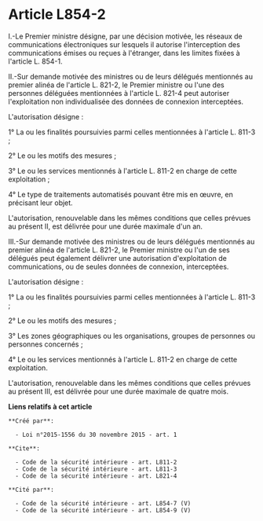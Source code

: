 # Article L854-2

I.-Le Premier ministre désigne, par une décision motivée, les réseaux de communications électroniques sur lesquels il
autorise l'interception des communications émises ou reçues à l'étranger, dans les limites fixées à l'article L. 854-1. 

II.-Sur demande motivée des ministres ou de leurs délégués mentionnés au premier alinéa de l'article L. 821-2, le Premier
ministre ou l'une des personnes déléguées mentionnées à l'article L. 821-4 peut autoriser l'exploitation non individualisée
des données de connexion interceptées. 

L'autorisation désigne : 

1° La ou les finalités poursuivies parmi celles mentionnées à l'article L. 811-3 ; 

2° Le ou les motifs des mesures ; 

3° Le ou les services mentionnés à l'article L. 811-2 en charge de cette exploitation ; 

4° Le type de traitements automatisés pouvant être mis en œuvre, en précisant leur objet. 

L'autorisation, renouvelable dans les mêmes conditions que celles prévues au présent II, est délivrée pour une durée maximale
d'un an. 

III.-Sur demande motivée des ministres ou de leurs délégués mentionnés au premier alinéa de l'article L. 821-2, le Premier
ministre ou l'un de ses délégués peut également délivrer une autorisation d'exploitation de communications, ou de seules
données de connexion, interceptées. 

L'autorisation désigne : 

1° La ou les finalités poursuivies parmi celles mentionnées à l'article L. 811-3 ; 

2° Le ou les motifs des mesures ; 

3° Les zones géographiques ou les organisations, groupes de personnes ou personnes concernés ; 

4° Le ou les services mentionnés à l'article L. 811-2 en charge de cette exploitation. 

L'autorisation, renouvelable dans les mêmes conditions que celles prévues au présent III, est délivrée pour une durée
maximale de quatre mois.

**Liens relatifs à cet article**

	**Créé par**:

	  - Loi n°2015-1556 du 30 novembre 2015 - art. 1

	**Cite**:

	  - Code de la sécurité intérieure - art. L811-2
	  - Code de la sécurité intérieure - art. L811-3
	  - Code de la sécurité intérieure - art. L821-4

	**Cité par**:

	  - Code de la sécurité intérieure - art. L854-7 (V)
	  - Code de la sécurité intérieure - art. L854-9 (V)
